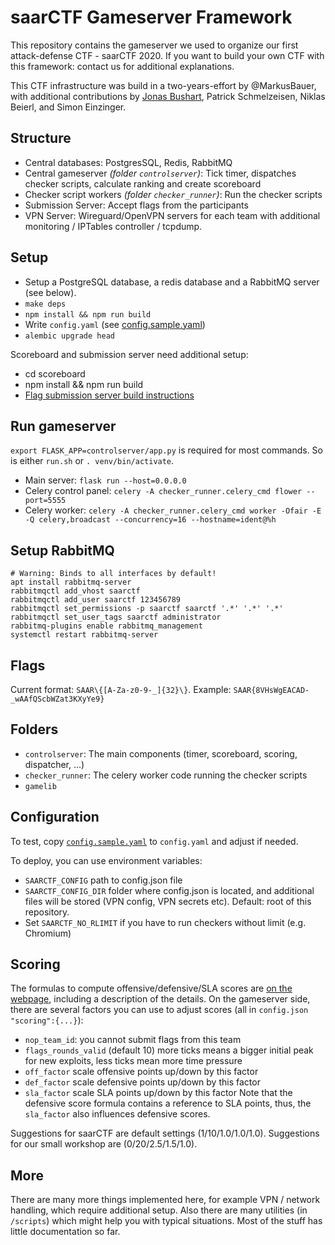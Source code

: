 saarCTF Gameserver Framework
============================

This repository contains the gameserver we used to organize our first attack-defense CTF - saarCTF 2020. 
If you want to build your own CTF with this framework: contact us for additional explanations.

This CTF infrastructure was build in a two-years-effort by @MarkusBauer, 
with additional contributions by [Jonas Bushart](https://github.com/jonasbb), Patrick Schmelzeisen, Niklas Beierl, and Simon Einzinger.


Structure
---------
- Central databases: PostgresSQL, Redis, RabbitMQ
- Central gameserver *(folder `controlserver`)*: Tick timer, dispatches checker scripts, calculate ranking and create scoreboard
- Checker script workers *(folder `checker_runner`)*: Run the checker scripts
- Submission Server: Accept flags from the participants
- VPN Server: Wireguard/OpenVPN servers for each team with additional monitoring / IPTables controller / tcpdump.


Setup
-----
- Setup a PostgreSQL database, a redis database and a RabbitMQ server (see below).
- `make deps`
- `npm install && npm run build`
- Write `config.yaml` (see [config.sample.yaml](config.sample.yaml))
- `alembic upgrade head`

Scoreboard and submission server need additional setup:
- cd scoreboard
- npm install && npm run build
- [Flag submission server build instructions](./flag-submission-server/README.md)


Run gameserver
--------------
`export FLASK_APP=controlserver/app.py` is required for most commands. So is either `run.sh` or `. venv/bin/activate`.

- Main server: `flask run --host=0.0.0.0`
- Celery control panel: `celery -A checker_runner.celery_cmd flower --port=5555`
- Celery worker: `celery -A checker_runner.celery_cmd worker -Ofair -E -Q celery,broadcast --concurrency=16 --hostname=ident@%h`


Setup RabbitMQ
--------------
```shell
# Warning: Binds to all interfaces by default!
apt install rabbitmq-server
rabbitmqctl add_vhost saarctf
rabbitmqctl add_user saarctf 123456789
rabbitmqctl set_permissions -p saarctf saarctf '.*' '.*' '.*'
rabbitmqctl set_user_tags saarctf administrator
rabbitmq-plugins enable rabbitmq_management
systemctl restart rabbitmq-server
```


Flags
-----
Current format: `SAAR\{[A-Za-z0-9-_]{32}\}`. 
Example: `SAAR{8VHsWgEACAD-_wAAfQScbWZat3KXyYe9}`


Folders
-------
- `controlserver`: The main components (timer, scoreboard, scoring, dispatcher, ...)
- `checker_runner`: The celery worker code running the checker scripts
- `gamelib`


Configuration
-------------
To test, copy [`config.sample.yaml`](config.sample.yaml) to `config.yaml` and adjust if needed. 

To deploy, you can use environment variables:
- `SAARCTF_CONFIG` path to config.json file
- `SAARCTF_CONFIG_DIR` folder where config.json is located, and additional files will be stored (VPN config, VPN secrets etc). Default: root of this repository.
- Set `SAARCTF_NO_RLIMIT` if you have to run checkers without limit (e.g. Chromium)


Scoring
-------
The formulas to compute offensive/defensive/SLA scores are [on the webpage](https://ctf.saarland/rules), 
including a description of the details.
On the gameserver side, there are several factors you can use to adjust scores (all in `config.json` `"scoring":{...}`):
- `nop_team_id`: you cannot submit flags from this team
- `flags_rounds_valid` (default 10) more ticks means a bigger initial peak for new exploits, less ticks mean more time pressure
- `off_factor` scale offensive points up/down by this factor
- `def_factor` scale defensive points up/down by this factor
- `sla_factor` scale SLA points up/down by this factor
  Note that the defensive score formula contains a reference to SLA points, thus, the `sla_factor` also influences defensive scores.

Suggestions for saarCTF are default settings (1/10/1.0/1.0/1.0). 
Suggestions for our small workshop are (0/20/2.5/1.5/1.0). 


More
----
There are many more things implemented here, for example VPN / network handling, which require additional setup.
Also there are many utilities (in `/scripts`) which might help you with typical situations.
Most of the stuff has little documentation so far.
